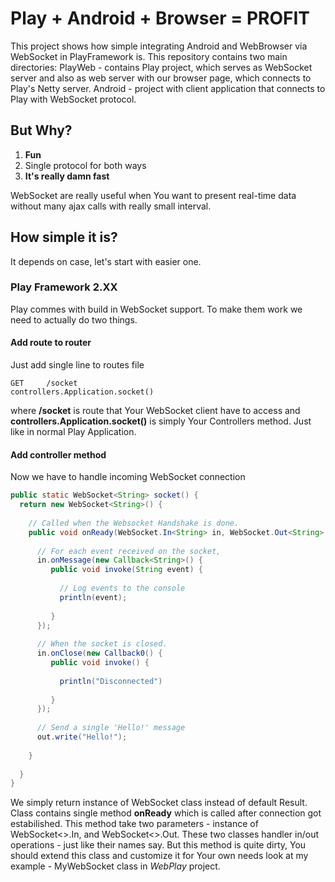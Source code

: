 Play + Android + Browser = PROFIT
=================================

This project shows how simple integrating Android and WebBrowser via WebSocket in PlayFramework is.
This repository contains two main directories: PlayWeb - contains Play project, which serves as WebSocket server and also as web server with our browser page, which connects to Play's Netty server. Android - project with client application that connects to Play with WebSocket protocol.

But Why?
--------

1. **Fun**
2. Single protocol for both ways
3. **It's really damn fast**

WebSocket are really useful when You want to present real-time data without many ajax calls with really small interval.

How simple it is?
-----------------

It depends on case, let's start with easier one.

### Play Framework 2.XX

Play commes with build in WebSocket support. To make them work we need to actually do two things.

#### Add route to router
Just add single line to routes file

```
GET     /socket                           controllers.Application.socket()
```
where **/socket** is route that Your WebSocket client have to access and **controllers.Application.socket()** is simply Your Controllers method. Just like in normal Play Application.

#### Add controller method
Now we have to handle incoming WebSocket connection

```java
public static WebSocket<String> socket() {
  return new WebSocket<String>() {
      
    // Called when the Websocket Handshake is done.
    public void onReady(WebSocket.In<String> in, WebSocket.Out<String> out) {
      
      // For each event received on the socket,
      in.onMessage(new Callback<String>() {
         public void invoke(String event) {
             
           // Log events to the console
           println(event);  
             
         } 
      });
      
      // When the socket is closed.
      in.onClose(new Callback0() {
         public void invoke() {
             
           println("Disconnected")
             
         }
      });
      
      // Send a single 'Hello!' message
      out.write("Hello!");
      
    }
    
  }
}
```

We simply return instance of WebSocket class instead of default Result. Class contains single method **onReady** which is called after connection got estabilished. This method take two parameters -  instance of WebSocket<>.In, and WebSocket<>.Out. These two classes handler in/out operations - just like their names say. But this method is quite dirty, You should extend this class and customize it for Your own needs look at my example - MyWebSocket class in *WebPlay* project.